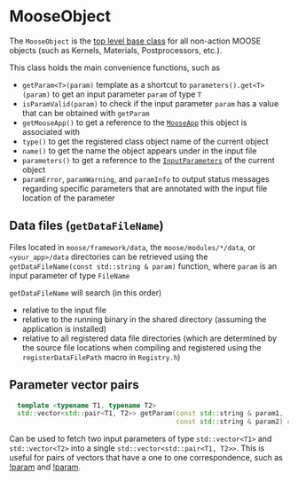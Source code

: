# MooseObject

The `MooseObject` is the [top level base class](https://mooseframework.inl.gov/docs/doxygen/moose/classMooseObject.html)
for all non-action MOOSE objects (such as Kernels, Materials, Postprocessors,
etc.).

This class holds the main convenience functions, such as

- `getParam<T>(param)` template as a shortcut to `parameters().get<T>(param)` to get an input parameter `param` of type `T`
- `isParamValid(param)` to check if the input parameter `param` has a value that can be obtained with `getParam`
- `getMooseApp()` to get a reference to the [`MooseApp`](MooseApp.md) this object is associated with
- `type()` to get the registered class object name of the current object
- `name()` to get the name the object appears under in the input file
- `parameters()` to get a reference to the [`InputParameters`](InputParameters.md) of the current object
- `paramError`, `paramWarning`, and `paramInfo` to output status messages regarding specific parameters that are annotated with the input file location of the parameter


## Data files (`getDataFileName`)

Files located in `moose/framework/data`, the `moose/modules/*/data`, or
`<your_app>/data` directories can be retrieved using the `getDataFileName(const
std::string & param)` function, where `param` is an input parameter of type
`FileName`

`getDataFileName` will search (in this order)

- relative to the input file
- relative to the running binary in the shared directory (assuming the application is installed)
- relative to all registered data file directories (which are determined by the source file locations when compiling and registered using the `registerDataFilePath` macro in `Registry.h`)

## Parameter vector pairs

```C++
  template <typename T1, typename T2>
  std::vector<std::pair<T1, T2>> getParam(const std::string & param1,
                                          const std::string & param2) const;
```

Can be used to fetch two input parameters of type `std::vector<T1>` and
`std::vector<T2>` into a single `std::vector<std::pair<T1, T2>>`. This is useful
for pairs of vectors that have a one to one correspondence, such as
[!param](/Executioner/Steady/petsc_options_iname) and
[!param](/Executioner/Steady/petsc_options_value).
